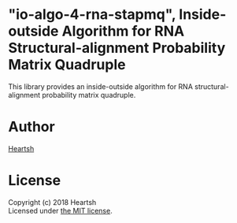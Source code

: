 # "io-algo-4-rna-stapmq", Inside-outside Algorithm for RNA Structural-alignment Probability Matrix Quadruple
This library provides an inside-outside algorithm for RNA structural-alignment probability matrix quadruple.

# Author
[Heartsh](https://github.com/heartsh)

# License
Copyright (c) 2018 Heartsh  
Licensed under [the MIT license](http://opensource.org/licenses/MIT).
